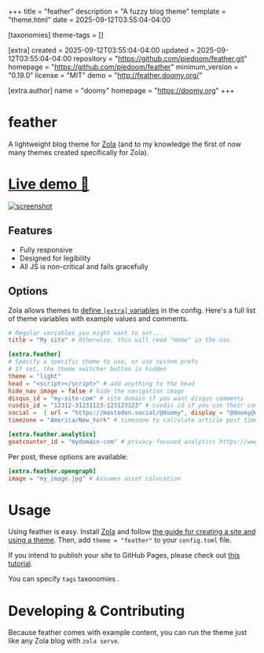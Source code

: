 
+++
title = "feather"
description = "A fuzzy blog theme"
template = "theme.html"
date = 2025-09-12T03:55:04-04:00

[taxonomies]
theme-tags = []

[extra]
created = 2025-09-12T03:55:04-04:00
updated = 2025-09-12T03:55:04-04:00
repository = "https://github.com/piedoom/feather.git"
homepage = "https://github.com/piedoom/feather"
minimum_version = "0.19.0"
license = "MIT"
demo = "http://feather.doomy.org/"

[extra.author]
name = "doomy"
homepage = "https://doomy.org"
+++        

# feather
A lightweight blog theme for [Zola](https://www.getzola.org/) (and to my knowledge the first of now
many themes created specifically for Zola).

# [Live demo 🔗](https://feather.doomy.org/)

[![screenshot](screenshot.png)](https://feather.doomy.org/)

## Features

- Fully responsive
- Designed for legibility
- All JS is non-critical and fails gracefully

## Options
Zola allows themes to [define `[extra]` variables](https://www.getzola.org/documentation/getting-started/configuration/)
in the config. Here's a full list of theme variables with example values and comments.

```toml
# Regular variables you might want to set...
title = "My site" # Otherwise, this will read "Home" in the nav

[extra.feather]
# Specify a specific theme to use, or use system prefs
# If set, the theme switcher button is hidden
theme = "light"
head = "<script></script>" # add anything to the head
hide_nav_image = false # hide the navigation image
disqus_id = "my-site-com" # site domain if you want disqus comments
cusdis_id = "12312-31231123-123123123" # cusdis id if you use their comment service
social =  { url = "https://mastodon.social/@doomy", display = "@doomy@mastodon.social" } # generic social to show on pages
timezone = "America/New_York" # timezone to calculate article post times

[extra.feather.analytics]
goatcounter_id = "mydomain-com" # privacy-focused analytics https://www.goatcounter.com
```

Per post, these options are available:

```toml
[extra.feather.opengraph]
image = "my_image.jpg" # Assumes asset colocation
```

# Usage
Using feather is easy.  Install [Zola](https://www.getzola.org/) and follow
[the guide for creating a site and using a theme](https://www.getzola.org/documentation/themes/installing-and-using-themes/).  Then,
add `theme = "feather"` to your `config.toml` file.

If you intend to publish your site to GitHub Pages, please check out [this
tutorial](https://www.getzola.org/documentation/deployment/github-pages/).

You can specify `tags` taxonomies .

# Developing & Contributing
Because feather comes with example content, you can run the theme just like any Zola
blog with `zola serve`.

        